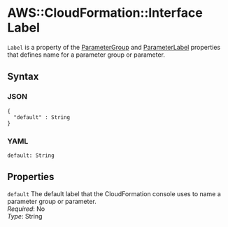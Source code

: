 # AWS::CloudFormation::Interface Label<a name="aws-properties-cloudformation-interface-label"></a>

`Label` is a property of the [ParameterGroup](aws-properties-cloudformation-interface-parametergroup.md) and [ParameterLabel](aws-properties-cloudformation-interface-parameterlabel.md) properties that defines name for a parameter group or parameter\.

## Syntax<a name="w8918ab1c27c15c15c27c19b5"></a>

### JSON<a name="aws-properties-cloudformation-interface-label-syntax.json"></a>

```
{
  "default" : String
}
```

### YAML<a name="aws-properties-cloudformation-interface-label-syntax.yaml"></a>

```
default: String
```

## Properties<a name="w8918ab1c27c15c15c27c19b7"></a>

`default`  <a name="cfn-cloudformation-interface-labelproperty-default"></a>
The default label that the CloudFormation console uses to name a parameter group or parameter\.  
*Required*: No  
*Type*: String